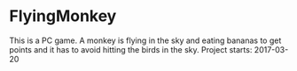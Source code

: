 # FlyingMonkey
This is a PC game. A monkey is flying in the sky and eating bananas to get points and it has to avoid hitting the birds in the sky.
Project starts: 2017-03-20
